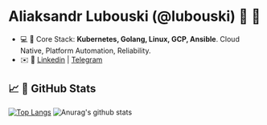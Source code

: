<h1>Aliaksandr Lubouski (@lubouski) 👋 🤟</h1>

- 💻 🎯 Core Stack: **Kubernetes, Golang, Linux, GCP, Ansible**. Cloud Native, Platform Automation, Reliability.
- ✉️  💾 <a href="https://linkedin.com/in/lubouski"  target="blank">Linkedin</a> | <a href="https://t.me/lubowsky"  target="blank">Telegram</a>

<h2>📈 🙈 GitHub Stats</h2>

[![Top Langs](https://github-readme-stats.vercel.app/api/top-langs/?username=bukhavtsov)](https://github.com/anuraghazra/github-readme-stats)
![Anurag's github stats](https://github-readme-stats.vercel.app/api?username=bukhavtsov&show_icons=true)

